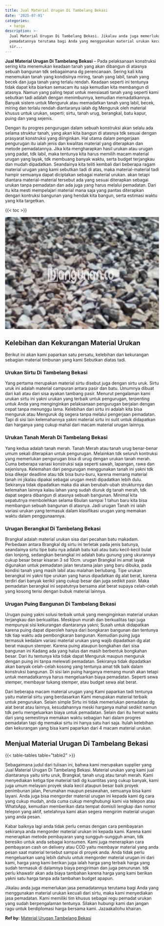 ```yaml
---
title: Jual Material Urugan Di Tambelang Bekasi
date: '2025-07-01'
categories:
  - harga
description: >-
  Jual Material Urugan Di Tambelang Bekasi. Jikalau anda juga memerlukan jasa
  pemadatannya terutama bagi Anda yang menggunakan material urukan kecuali dari
  sir...
---
```


**Jual Material Urugan Di Tambelang Bekasi** – Pada pelaksanaan konstruksi sering kita menemukan keadaan tanah yang akan dibangun di atasnya sebuah bangunan tdk sebagaimana dg perencanaan. Sering kali kita menemukan tanah yang kondisinya miring, tanah yang labil, tanah yang becek dan juga tanah yang terlalu rendah. Keadaan seperti ini tentunya tidak dapat kita biarkan semacam itu saja kemudian kita membangun di atasnya. Namun yang paling tepat untuk mensiasati tanah yang seperti kami sebutkan tadi adalah dengan menimbunnya, kemudian memadatkannya. Banyak sistem untuk Menguruk atau memadatkan tanah yang labil, becek, miring dan terlalu rendah diantaranya ialah dg Menguruk oleh material khusus untuk urukan, seperti; sirtu, tanah urug, berangkal, batu kapur, puing dan yang sejenis.

Dengan itu progres pengurugan dalam sebuah konstruksi akan selalu ada selama struktur tanah, yang akan kita bangun di atasnya tdk sesuai dengan prasyarat konstruksi yang diinginkan. Hal utama dalam pengerjaan pengurugan itu ialah jenis dan kwalitas material yang diterapkan dan metode pemadatannya. Jika kita mengharapkan hasil urukan atau urugan yang padat, tdk labil, maka tentunya kita harus memilih macam material urugan yang layak, tdk membuang banyak waktu, serta budget terjangkau dan mudah dipadatkan. Seandainya kita teliti kembali dari beberapa ragam material urugan yang kami sebutkan tadi di atas, maka material-material tadi hampir semuanya dapat diciptakan sebagai material urukan. akan tetapi diantara material-material tersebut ada yang sesuai diterapkan sebagai urukan tanpa pemadatan dan ada juga yang harus melalui pemadatan. Dari itu kita mesti mempelajari material mana saja yang pantas diterapkan dengan kontruksi bangunan yang hendak kita bangun, serta estimasi waktu yang kita targetkan.

{{< toc >}}

![Jual Material Urugan Di Tambelang Bekasi](/images/jual-urugan-19.png)

## Kelebihan dan Kekurangan Material Urukan

Berikut ini akan kami paparkan satu persatu, kelebihan dan kekurangan sebagian material timbunan yang kami Sebutkan diatas tadi.

### Urukan Sirtu Di Tambelang Bekasi

Yang pertama merupakan material sirtu disebut juga dengan sirtu uruk. Sirtu uruk ini adalah material campuran antara pasir dan batu. Umumnya dibuat dari kali atau dari sisa ayakan tambang pasir. Menurut pengalaman kami urukan sirtu ini yakni urukan yang terbaik untuk pengurugan, terpenting untuk Anda yang menginginkan pelaksanaan pengurugan berjalan dengan cepat tanpa menunggu lama. Kelebihan dari sirtu ini adalah kita bisa menguruk atau Menguruk dg segera tanpa melalui pengerjaan pemadatan. Tapi di sisi lain kelemahannya yakni material sirtu ini sulit untuk didapatkan dan harganya yang cukup mahal dari macam material urugan lainnya.

### Urukan Tanah Merah Di Tambelang Bekasi

Yang kedua adalah tanah merah. Tanah Merah atau tanah urug benar-benar umum sekali diterapkan untuk pengurugan. Melainkan tdk seluruh kontruksi yang memerlukan pengurugan bisa di urug dengan urukan tanah merah. Cuma beberapa variasi konstruksi saja seperti sawah, lapangan, rawa dan sejenisnya. Kelemahan dari pengurugan menggunakan tanah ini yakni tdk bisa dikejar deadline atau tdk bisa buru-buru, karena memang material tanah ini jikalau dipakai sebagai urugan mesti dipadatkan lebih dulu. Sekiranya tidak dipadatkan maka dia akan berubah-ubah strukturnya dan kelemahan lainnya kalau lahan yang sudah diuruk dg tanah merah, tdk dapat segera dibangun di atasnya sebuah bangunan. Minimal kita sepatutnya membolehkan selama 6bulan sampai 1 tahun baru kita bisa membangun sebuah bangunan di atasnya. Jadi urugan Tanah ini ialah variasi urukan yang termasuk dalam klasifikasi urugan yang memakan waktu dalam penggunaannya.

### Urugan Berangkal Di Tambelang Bekasi

Brangkal adalah material urukan sisa dari pecahan batu makadam. Perbedaan antara Brangkal dg sirtu ini terletak pada jenis batunya, seandainya sirtu tipe batu nya adalah batu kali atau batu kecil-kecil bulat dan lonjong, sedangkan berangkal ini adalah batu gunung yang ukurannya cukup besar besar kisaran 3 sd 10cm. urugan Brangkal ini amat layak digunakan untuk pemadatan jalan terutama jalan yang baru dibuka, pada kondisi tanah yang masih labil atau malahan berlubang. Tipe urukan berangkal ini yakni tipe urukan yang harus dipadatkan dg alat berat, karena terdiri dari banyak kerikil yang cukup besar dan juga sedikit pasir. Maka pemadatan berangkal ini sepatutnya bersama alat berat supaya celah-celah yang kosong terisi dengan bubuk material lainnya.

### Urugan Puing Bangunan Di Tambelang Bekasi

Urugan puing yakni solusi terbaik untuk yang menginginkan material urukan terjangkau dan berkualitas. Meskipun murah dan berkualitas tapi juga mempunyai sisi kekurangan diantaranya yakni; Susah untuk didapatkan karena puing dapat diperoleh hanya dari bongkaran bangunan dan tentunya tdk tiap waktu ada pembongkaran bangunan. Kemudian puing juga termasuk kedalam variasi material urukan yang wajib dipadatkan dg alat berat maupun stemper. Karena puing ataupun bongkahan dari sisa bangunan ini Kadang ada yang halus dan masih berbentuk bongkahan besar. Dari itu tentunya kita tidak dapat Menguruk maupun menguruk dengan puing ini tanpa melewati pemadatan. Sekiranya tidak dipadatkan akan banyak celah-celah kosong yang tentunya amat tdk baik dalam konstruksi bangunan. Di sisi lain puing harganya memang murah akan tetapi untuk memadatkannya harus mengeluarkan biaya pemadatan. Seperti sewa stemper, membayar tukang stemper, atau budget sewa alat berat.

Dari beberapa macam material urugan yang Kami paparkan tadi tentunya yaitu material sirtu yang berdasarkan Kami merupakan material terbaik untuk pengurukan. Selain simple Sirtu ini tidak memerlukan pemadatan dg alat berat atau lainnya, kesudahannya meski harganya mahal sedikit namun tdk perlu mengeluarkan biaya untuk pemadatan. Selain dari itu hemat waktu dari yang semestinya memakan waktu sebagian hari dalam progres pemadatan tapi dg memakai sirtu ini hanya satu hari saja. Itulah kelebihan dan kekurangan yang bisa kami paparkan dari 4 macam material urukan.

## Menjual Material Urugan Di Tambelang Bekasi

{{< table-tables table="table2" >}}

Sebagaimana judul dari tulisan ini, bahwa kami merupakan supplier yang Jual Material Urugan Di Tambelang Bekasi. Material urukan yang kami jual diantaranya yaitu sirtu uruk, Brangkal, tanah urug atau tanah merah. Kami menyediakan ketiga tipe material tadi dg kuantitas yang cukup banyak, kami juga umum melayani proyek skala kecil ataupun besar baik proyek penimbunan jalan, Perumahan maupun pesawahan, semuanya bisa kami layani. Anda juga bisa mengorder material urugan ini kepada kami dg cara yang cukup mudah, anda cuma cukup menghubungi kami via telepon atau WhatsApp, kemudian memberikan data tempat domisili lengkap dan nomor telepon yang aktif, setelahnya kami akan segera mengirim material urugan yang anda pesan.

Kabar baiknya lagi anda tidak perlu cemas dengan cara pembayaran sekiranya anda mengorder material urukan ini kepada kami. Karena kami menerapkan metode pembayaran yang sungguh-sungguh aman, tdk beresiko untuk anda sebagai konsumen. Kami juga menerapkan cara pembayaran cash on delivery atau COD yaitu membayar material yang anda pesan saat material tersebut sampai di proyek anda. Anda tidak perlu mengeluarkan uang lebih dahulu untuk mengorder material urugan ini dari kami, harga yang kami berikan juga ialah harga yang terbaik harga yang sudah termasuk di dalamnya biaya pengiriman dan juga penurunan. tdk perlu khawatir akan ada biaya tambahan karena harga yang kami berikan yakni satu harga tanpa ada tambahan budget apapun.

Jikalau anda juga memerlukan jasa pemadatannya terutama bagi Anda yang menggunakan material urukan kecuali dari sirtu, maka kami menyediakan jasa pemadatan. Kami memiliki tim khusus sebagai regu pemadat urukan yang sudah berpengalaman tentunya. Silakan hubungi kami dan jangan ragu untuk berdiplomasi harga bersama kami. Jazaakallohu khairan.

**Ref by:** [Material Urugan Tambelang Bekasi](https://id.wikipedia.org/wiki/Material)
